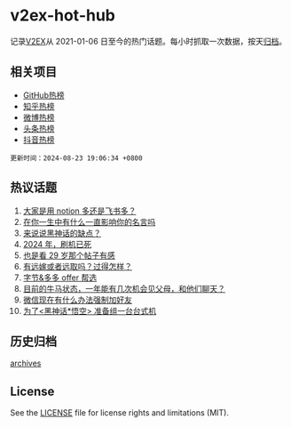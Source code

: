 # v2ex-hot-hub

 记录[V2EX](https://www.v2ex.com/)从 2021-01-06 日至今的热门话题。每小时抓取一次数据，按天[归档](archives)。
 
 ## 相关项目

- [GitHub热榜](https://github.com/lonnyzhang423/github-hot-hub)
- [知乎热榜](https://github.com/lonnyzhang423/zhihu-hot-hub)
- [微博热榜](https://github.com/lonnyzhang423/weibo-hot-hub)
- [头条热榜](https://github.com/lonnyzhang423/toutiao-hot-hub)
- [抖音热榜](https://github.com/lonnyzhang423/douyin-hot-hub)


 `更新时间：2024-08-23 19:06:34 +0800`

## 热议话题

1. [大家是用 notion 多还是飞书多？](https://www.v2ex.com/t/1067147)
1. [在你一生中有什么一直影响你的名言吗](https://www.v2ex.com/t/1067237)
1. [来说说黑神话的缺点？](https://www.v2ex.com/t/1067117)
1. [2024 年，刷机已死](https://www.v2ex.com/t/1067154)
1. [也是看 29 岁那个帖子有感](https://www.v2ex.com/t/1067079)
1. [有远嫁或者远取吗？过得怎样？](https://www.v2ex.com/t/1067151)
1. [字节&多多 offer 帮选](https://www.v2ex.com/t/1067206)
1. [目前的牛马状态，一年能有几次机会见父母，和他们聊天？](https://www.v2ex.com/t/1067170)
1. [微信现在有什么办法强制加好友](https://www.v2ex.com/t/1067097)
1. [为了<黑神话*悟空> 准备组一台台式机](https://www.v2ex.com/t/1067187)

## 历史归档

[archives](archives)

## License

See the [LICENSE](LICENSE) file for license rights and limitations (MIT).

